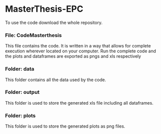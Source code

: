 # MasterThesis-EPC

To use the code download the whole repository.

### File: CodeMasterthesis
This file contains the code. 
It is written in a way that allows for complete execution wherever located on your computer.
Run the complete code and the plots and dataframes are exported as pngs and xls respectively

### Folder: data
This folder contains all the data used by the code.

### Folder: output
This folder is used to store the generated xls file including all dataframes.

### Folder: plots
This folder is used to store the generated plots as png files.

